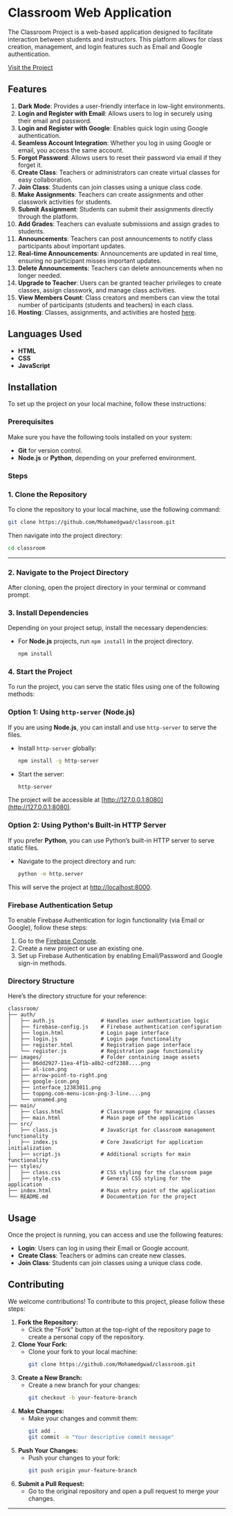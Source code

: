 # Classroom Web Application 

The Classroom Project is a web-based application designed to facilitate interaction between students and instructors. This platform allows for class creation, management, and login features such as Email and Google authentication.

[Visit the Project](https://classroomsm.freewebhostmost.com/)

## Features

1.  **Dark Mode**: Provides a user-friendly interface in low-light environments.  
2.  **Login and Register with Email**: Allows users to log in securely using their email and password.  
3.  **Login and Register with Google**: Enables quick login using Google authentication.  
4.  **Seamless Account Integration**: Whether you log in using Google or email, you access the same account.  
5.  **Forgot Password**: Allows users to reset their password via email if they forget it.  
6.  **Create Class**: Teachers or administrators can create virtual classes for easy collaboration.  
7.  **Join Class**: Students can join classes using a unique class code.  
8.  **Make Assignments**: Teachers can create assignments and other classwork activities for students.  
9.  **Submit Assignment**: Students can submit their assignments directly through the platform.  
10. **Add Grades**: Teachers can evaluate submissions and assign grades to students.  
11. **Announcements**: Teachers can post announcements to notify class participants about important updates.  
12. **Real-time Announcements**: Announcements are updated in real time, ensuring no participant misses important updates.  
13. **Delete Announcements**: Teachers can delete announcements when no longer needed.  
14. **Upgrade to Teacher**: Users can be granted teacher privileges to create classes, assign classwork, and manage class activities.  
15. **View Members Count**: Class creators and members can view the total number of participants (students and teachers) in each class.  
16. **Hosting**: Classes, assignments, and activities are hosted [here](https://classroomsm.freewebhostmost.com/).  


## Languages Used

- **HTML**
- **CSS**
- **JavaScript**

## Installation

To set up the project on your local machine, follow these instructions:

### Prerequisites

Make sure you have the following tools installed on your system:

- **Git** for version control.
- **Node.js** or **Python**, depending on your preferred environment.

### Steps

### 1. **Clone the Repository**

To clone the repository to your local machine, use the following command:

```bash
git clone https://github.com/Mohamedgwad/classroom.git
```

Then navigate into the project directory:

```bash
cd classroom
```

---

### 2. **Navigate to the Project Directory**

   After cloning, open the project directory in your terminal or command prompt.

### 3. **Install Dependencies**

   Depending on your project setup, install the necessary dependencies:

   - For **Node.js** projects, run `npm install` in the project directory.

     ```bash
     npm install
     ```

### 4. **Start the Project**

   To run the project, you can serve the static files using one of the following methods:

   ### Option 1: Using `http-server` (Node.js)

   If you are using **Node.js**, you can install and use `http-server` to serve the files.

   - Install `http-server` globally:
     ```bash
     npm install -g http-server
     ```

   - Start the server:
     ```bash
     http-server
     ```

   The project will be accessible at [http://127.0.0.1:8080](http://127.0.0.1:8080).

   ### Option 2: Using Python's Built-in HTTP Server

   If you prefer **Python**, you can use Python’s built-in HTTP server to serve static files.

   - Navigate to the project directory and run:
     ```bash
     python -m http.server
     ```

   This will serve the project at [http://localhost:8000](http://localhost:8000).

### Firebase Authentication Setup

To enable Firebase Authentication for login functionality (via Email or Google), follow these steps:

1. Go to the [Firebase Console](https://console.firebase.google.com/).
2. Create a new project or use an existing one.
3. Set up Firebase Authentication by enabling Email/Password and Google sign-in methods.

### Directory Structure

Here’s the directory structure for your reference:

```
classroom/
├── auth/
│   ├── auth.js               # Handles user authentication logic
│   ├── firebase-config.js    # Firebase authentication configuration
│   ├── login.html            # Login page interface
│   ├── login.js              # Login page functionality
│   ├── register.html         # Registration page interface
│   └── register.js           # Registration page functionality
├── images/                   # Folder containing image assets
│   ├── 86dd2927-11ea-4f1b-a8b2-cdf2388....png 
│   ├── al-icon.png          
│   ├── arrow-point-to-right.png 
│   ├── google-icon.png      
│   ├── interface_12383011.png 
│   ├── toppng.com-menu-icon-png-3-line....png 
│   └── unnamed.png                            
├── main/
│   ├── class.html            # Classroom page for managing classes
│   ├── main.html             # Main page of the application
├── src/
│   ├── class.js              # JavaScript for classroom management functionality
│   ├── index.js              # Core JavaScript for application initialization
│   ├── script.js             # Additional scripts for main functionality
├── styles/
│   ├── class.css             # CSS styling for the classroom page
│   ├── style.css             # General CSS styling for the application
├── index.html                # Main entry point of the application
└── README.md                 # Documentation for the project
```
## Usage
Once the project is running, you can access and use the following features:
- **Login**: Users can log in using their Email or Google account.
- **Create Class**: Teachers or admins can create new classes.
- **Join Class**: Students can join classes using a unique class code.
## Contributing
We welcome contributions! To contribute to this project, please follow these steps:
1. **Fork the Repository:**
   - Click the "Fork" button at the top-right of the repository page to create a personal copy of the repository.
2. **Clone Your Fork:**
   - Clone your fork to your local machine:
     ```bash
     git clone https://github.com/Mohamedgwad/classroom.git
     ```
3. **Create a New Branch:**
   - Create a new branch for your changes:
     ```bash
     git checkout -b your-feature-branch
     ```
4. **Make Changes:**
   - Make your changes and commit them:
     ```bash
     git add .
     git commit -m "Your descriptive commit message"
     ```
5. **Push Your Changes:**
   - Push your changes to your fork:
     ```bash
     git push origin your-feature-branch
     ```
6. **Submit a Pull Request:**
   - Go to the original repository and open a pull request to merge your changes.
---
                  
  `````````````````````````````````````````````````````````````````````````````````````````````````````````````**By Ahmad Shaker and Mohamed Gwad S&M Group**
